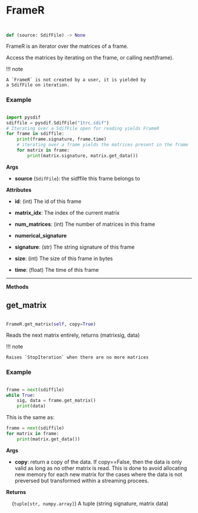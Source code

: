 # FrameR

## 


```python

def (source: SdifFile) -> None

```


FrameR is an iterator over the matrices of a frame.


Access the matrices by iterating on the frame, or calling 
next(frame). 

!!! note

    A `FrameR` is not created by a user, it is yielded by
    a SdifFile on iteration.

### Example

```python

import pysdif
sdiffile = pysdif.SdifFile("1trc.sdif")
# Iterating over a SdifFile open for reading yields FrameR
for frame in sdiffile:
    print(frame.signature, frame.time)
    # iterating over a frame yields the matrices present in the frame
    for matrix in frame:
        print(matrix.signature, matrix.get_data())

```



**Args**

* **source** (`SdifFile`): the sidffile this frame belongs to

**Attributes**

* **id**: (int) The id of this frame

* **matrix_idx**: The index of the current matrix

* **num_matrices**: (int) The number of matrices in this frame

* **numerical_signature**

* **signature**: (str) The string signature of this frame

* **size**: (int) The size of this frame in bytes

* **time**: (float) The time of this frame


---------


**Methods**

## get\_matrix


```python

FrameR.get_matrix(self, copy=True)

```


Reads the next matrix entirely, returns (matrixsig, data)


!!! note

    Raises `StopIteration` when there are no more matrices

### Example

```python

frame = next(sdiffile)
while True:
    sig, data = frame.get_matrix()
    print(data)

```

This is the same as:

```python
frame = next(sdiffile)
for matrix in frame:
    print(matrix.get_data())
```



**Args**

* **copy**: return a copy of the data. If copy==False, then the data         is
    only valid as long as no other matrix is read. This is          done to
    avoid allocating new memory for each new matrix         for the cases where
    the data is not preversed but transformed         within a streaming
    procees.

**Returns**

&nbsp;&nbsp;&nbsp;&nbsp;(`tuple[str, numpy.array]`) A tuple (string signature, matrix data)